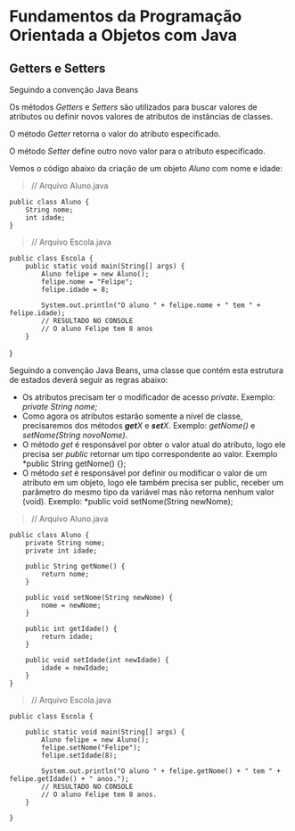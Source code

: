 # Fundamentos da Programação Orientada a Objetos com Java

## Getters e Setters

Seguindo a convenção Java Beans

Os métodos *Getters* e *Setters* são utilizados para buscar valores de atributos ou definir novos valores de atributos de instâncias de classes.

O método *Getter* retorna o valor do atributo especificado.

O método *Setter* define outro novo valor para o atributo especificado.

Vemos o código abaixo da criação de um objeto *Aluno* com nome e idade:

> // Arquivo Aluno.java

    public class Aluno {
        String nome;
        int idade;
    }

> // Arquivo Escola.java

    public class Escola {
        public static void main(String[] args) {
            Aluno felipe = new Aluno();
            felipe.nome = "Felipe";
            felipe.idade = 8;

            System.out.println("O aluno " + felipe.nome + " tem " + felipe.idade);
            // RESULTADO NO CONSOLE
            // O aluno Felipe tem 8 anos
        }
}

Seguindo a convenção Java Beans, uma classe que contém esta estrutura de estados deverá seguir as regras abaixo:

- Os atributos precisam ter o modificador de acesso *private*. Exemplo: *private String nome;*
- Como agora os atributos estarão somente a nível de classe, precisaremos dos métodos ***get**X* e ***set**X*. Exemplo: *getNome()* e *setNome(String novoNome)*.
- O método *get* é responsável por obter o valor atual do atributo, logo ele precisa ser *public* retornar um tipo correspondente ao valor. Exemplo *public String getNome() {};
- O método *set* é responsável por definir ou modificar o valor de um atributo em um objeto, logo ele também precisa ser public, receber um parâmetro do mesmo tipo da variável mas não retorna nenhum valor (void). Exemplo: *public void setNome(String newNome);

> // Arquivo Aluno.java

    public class Aluno {
        private String nome;
        private int idade;

        public String getNome() {
            return nome;
        }

        public void setNome(String newNome) {
            nome = newNome;
        }

        public int getIdade() {
            return idade;
        }

        public void setIdade(int newIdade) {
            idade = newIdade;
        }
    }

> // Arquivo Escola.java

    public class Escola {

        public static void main(String[] args) {
            Aluno felipe = new Aluno();
            felipe.setNome("Felipe");
            felipe.setIdade(8);

            System.out.println("O aluno " + felipe.getNome() + " tem " + felipe.getIdade() + " anos.");
            // RESULTADO NO CONSOLE
            // O aluno Felipe tem 8 anos.
        }

    }
